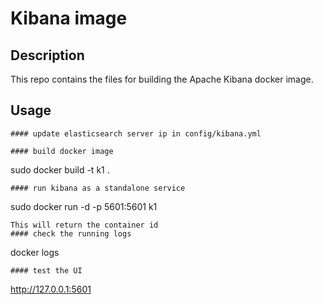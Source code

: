 Kibana image
==================

Description
-----------
This repo contains the files for building the Apache Kibana docker image.

Usage
-----
```
#### update elasticsearch server ip in config/kibana.yml

#### build docker image
```
sudo docker build -t k1 .
```
#### run kibana as a standalone service
```
sudo docker run -d -p 5601:5601 k1
```
This will return the container id
#### check the running logs
```
docker logs <container id>
```
#### test the UI
```
http://127.0.0.1:5601
```
